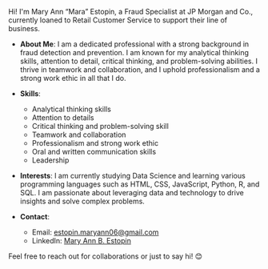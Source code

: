 Hi! I'm Mary Ann “Mara” Estopin, a Fraud Specialist at JP Morgan and Co., currently loaned to Retail Customer Service to support their line of business.

- **About Me**: I am a dedicated professional with a strong background in fraud detection and prevention. I am known for my analytical thinking skills, attention to detail, critical thinking, and problem-solving abilities. I thrive in teamwork and collaboration, and I uphold professionalism and a strong work ethic in all that I do.

- **Skills**:
  - Analytical thinking skills
  - Attention to details
  - Critical thinking and problem-solving skill
  - Teamwork and collaboration
  - Professionalism and strong work ethic
  - Oral and written communication skills
  - Leadership

- **Interests**: I am currently studying Data Science and learning various programming languages such as HTML, CSS, JavaScript, Python, R, and SQL. I am passionate about leveraging data and technology to drive insights and solve complex problems.

- **Contact**:
  - Email: estopin.maryann06@gmail.com
  - LinkedIn: [Mary Ann B. Estopin](https://www.linkedin.com/in/mary-ann-estopin-a7b9a8a3/)

Feel free to reach out for collaborations or just to say hi! 😊


